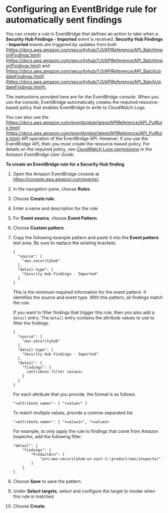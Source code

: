 # Configuring an EventBridge rule for automatically sent findings<a name="securityhub-cwe-all-findings"></a>

You can create a rule in EventBridge that defines an action to take when a **Security Hub Findings \- Imported** event is received\. **Security Hub Findings \- Imported** events are triggered by updates from both [https://docs.aws.amazon.com/securityhub/1.0/APIReference/API_BatchImportFindings.html](https://docs.aws.amazon.com/securityhub/1.0/APIReference/API_BatchImportFindings.html) and [https://docs.aws.amazon.com/securityhub/1.0/APIReference/API_BatchUpdateFindings.html](https://docs.aws.amazon.com/securityhub/1.0/APIReference/API_BatchUpdateFindings.html)\.

The instructions provided here are for the EventBridge console\. When you use the console, EventBridge automatically creates the required resource\-based policy that enables EventBridge to write to CloudWatch Logs\.

You can also use the [https://docs.aws.amazon.com/eventbridge/latest/APIReference/API_PutRule.html](https://docs.aws.amazon.com/eventbridge/latest/APIReference/API_PutRule.html) API operation of the EventBridge API\. However, if you use the EventBridge API, then you must create the resource\-based policy\. For details on the required policy, see [CloudWatch Logs permissions](https://docs.aws.amazon.com/eventbridge/latest/userguide/resource-based-policies-eventbridge.html#cloudwatchlogs-permissions) in the *Amazon EventBridge User Guide*\.

**To create an EventBridge rule for a Security Hub finding**

1. Open the Amazon EventBridge console at [https://console\.aws\.amazon\.com/events/](https://console.aws.amazon.com/events/)\.

1. In the navigation pane, choose **Rules**\.

1. Choose **Create rule**\.

1. Enter a name and description for the rule\.

1. For **Event source**, choose **Event Pattern**\.

1. Choose **Custom pattern**\.

1. Copy the following example pattern and paste it into the **Event pattern** text area\. Be sure to replace the existing brackets\.

   ```
   {
     "source": [
       "aws.securityhub"
     ],
     "detail-type": [
       "Security Hub Findings - Imported"
     ]
   }
   ```

   This is the minimum required information for the event pattern\. It identifies the source and event type\. With this pattern, all findings match the rule\.

   If you want to filter findings that trigger this rule, then you also add a `detail` entry\. The `detail` entry contains the attribute values to use to filter the findings\.

   ```
   {
     "source": [
       "aws.securityhub"
     ],
     "detail-type": [
       "Security Hub Findings - Imported"
     ],
     "detail": {
       "findings": {
         <attribute filter values>
       }
     }
   }
   ```

   For each attribute that you provide, the format is as follows\.

   ```
   "<attribute name>": [ "<value>" ]
   ```

   To match multiple values, provide a comma\-separated list\.

   ```
   "<attribute name>": [ "<value1>", "<value2>
   ```

   For example, to only apply the rule to findings that come from Amazon Inspector, add the following filter\.

   ```
   "detail": {
       "findings": {
           "ProductArn": [
               "arn:aws:securityhub:us-east-1::product/aws/inspector"
           ]
       }
   }
   ```

1. Choose **Save** to save the pattern\.

1. Under **Select targets**, select and configure the target to invoke when this rule is matched\.

1. Choose **Create**\.